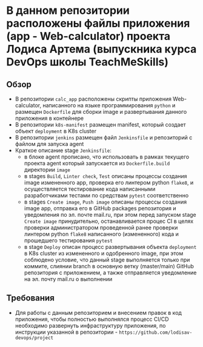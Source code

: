 # В данном репозитории расположены файлы приложения (app - Web-calculator) проекта Лодиса Артема (выпускника курса DevOps школы TeachMeSkills)

## Обзор

- В репозитории `calc_app` расположены скрипты приложения Web-calculator, написанного на языке программирования `python` и размещен `Dockerfile` для сборки image и развертывания данного приложения в контейнере
- В репозитории `k8s-manifest` размещен manifest, который создает объект `deployment` в K8s cluster
- В репозитории `jenkins` размещен файл `Jenkinsfile` и репозиторий с файлом для запуска agent
- Краткое описание stage `Jenkinsfile`:
  - в блоке agent прописано, что использовать в рамках текущего проекта agent который запускается из `Dockerfile.build` директории `image`
  - в stages `Build`, `Linter check`, `Test` описаны процессы создания image измененного app, проверка его линтером python `flake8`, и осуществляется тестирование кода написанными разработчиками тестами по средствам `pytest` соответственно
  - в stages `Create image`, `Push image` описаны процессы создания image app, отправка его в GitHub packages репозитория и уведомления по эл. почте mail.ru, при этом перед запуском stage `Create image` принудительно, останавливается процес CI в целях проверки администратором проведенной ранее проверки линтером python `flake8` написанного (измененного) кода и прошедшего тестирования `pytest`
  - в stage `Deploy` описан процесс развертывания объекта `deployment` в K8s cluster из измененного и одобренного image, при этом соблюдено условие, что данный stage выполняется только при коммите, слиянии branch в основную ветку (master/main) GitHub репозитория с приложением, а также отправляется уведомление на эл. почту mail.ru о выполнении

## Требования

- Для работы с данным репозиторием и внесением правок в код приложения, чтобы полностью выполнялся процесс CI/CD необходимо развернуть инфраструктуру приложения, по инструкции указанной в репозитории - `https://github.com/lodisav-devops/project`
